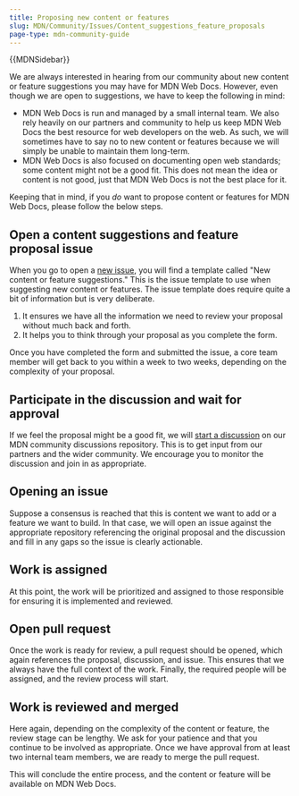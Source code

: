 ```yaml
---
title: Proposing new content or features
slug: MDN/Community/Issues/Content_suggestions_feature_proposals
page-type: mdn-community-guide
---
```


{{MDNSidebar}}

We are always interested in hearing from our community about new content or feature suggestions you may have for MDN Web Docs. However, even though we are open to suggestions, we have to keep the following in mind:

- MDN Web Docs is run and managed by a small internal team. We also rely heavily on our partners and community to help us keep MDN Web Docs the best resource for web developers on the web. As such, we will sometimes have to say no to new content or features because we will simply be unable to maintain them long-term.
- MDN Web Docs is also focused on documenting open web standards; some content might not be a good fit. This does not mean the idea or content is not good, just that MDN Web Docs is not the best place for it.

Keeping that in mind, if you _do_ want to propose content or features for MDN Web Docs, please follow the below steps.

## Open a content suggestions and feature proposal issue

When you go to open a [new issue](https://github.com/mdn/mdn/issues/new/choose), you will find a template called "New content or feature suggestions." This is the issue template to use when suggesting new content or features. The issue template does require quite a bit of information but is very deliberate.

1. It ensures we have all the information we need to review your proposal without much back and forth.
2. It helps you to think through your proposal as you complete the form.

Once you have completed the form and submitted the issue, a core team member will get back to you within a week to two weeks, depending on the complexity of your proposal.

## Participate in the discussion and wait for approval

If we feel the proposal might be a good fit, we will [start a discussion](https://github.com/orgs/mdn/discussions) on our MDN community discussions repository. This is to get input from our partners and the wider community. We encourage you to monitor the discussion and join in as appropriate.

## Opening an issue

Suppose a consensus is reached that this is content we want to add or a feature we want to build. In that case, we will open an issue against the appropriate repository referencing the original proposal and the discussion and fill in any gaps so the issue is clearly actionable.

## Work is assigned

At this point, the work will be prioritized and assigned to those responsible for ensuring it is implemented and reviewed.

## Open pull request

Once the work is ready for review, a pull request should be opened, which again references the proposal, discussion, and issue. This ensures that we always have the full context of the work. Finally, the required people will be assigned, and the review process will start.

## Work is reviewed and merged

Here again, depending on the complexity of the content or feature, the review stage can be lengthy. We ask for your patience and that you continue to be involved as appropriate. Once we have approval from at least two internal team members, we are ready to merge the pull request.

This will conclude the entire process, and the content or feature will be available on MDN Web Docs.
